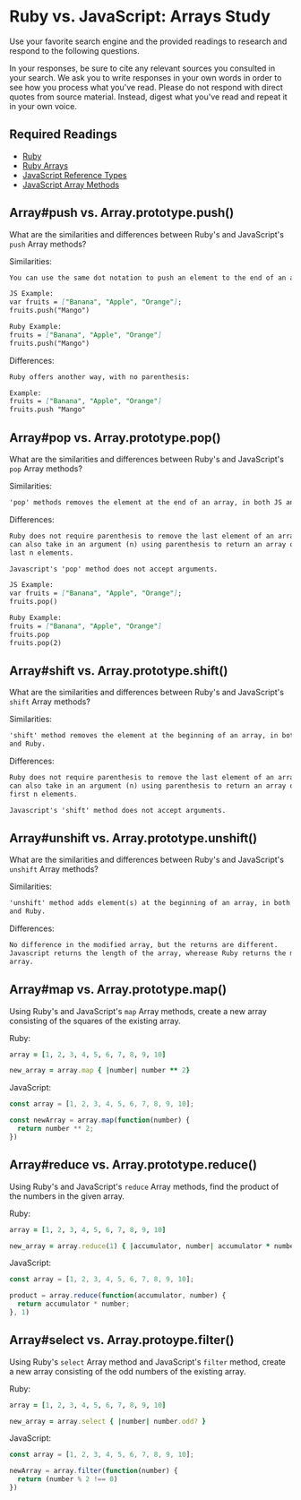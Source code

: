 # Ruby vs. JavaScript: Arrays Study

Use your favorite search engine and the provided readings to research and
respond to the following questions.

In your responses, be sure to cite any relevant sources you consulted in your
search. We ask you to write responses in your own words in order to see how you
process what you've read. Please do not respond with direct quotes from source
material. Instead, digest what you've read and repeat it in your own voice.

## Required Readings

-   [Ruby](https://github.com/ga-wdi-boston/ruby)
-   [Ruby Arrays](https://github.com/ga-wdi-boston/ruby-arrays)
-   [JavaScript Reference Types](https://github.com/ga-wdi-boston/js-reference-types)
-   [JavaScript Array Methods](https://github.com/ga-wdi-boston/js-array-methods)

## Array#push vs. Array.prototype.push()

What are the similarities and differences between Ruby's and JavaScript's `push`
Array methods?

Similarities:

```md
You can use the same dot notation to push an element to the end of an array.

JS Example:
var fruits = ["Banana", "Apple", "Orange"];
fruits.push("Mango")

Ruby Example:
fruits = ["Banana", "Apple", "Orange"]
fruits.push("Mango")
```

Differences:

```md
Ruby offers another way, with no parenthesis:

Example:
fruits = ["Banana", "Apple", "Orange"]
fruits.push "Mango"
```

## Array#pop vs. Array.prototype.pop()

What are the similarities and differences between Ruby's and JavaScript's `pop`
Array methods?

Similarities:

```md
'pop' methods removes the element at the end of an array, in both JS and Ruby.
```

Differences:

```md
Ruby does not require parenthesis to remove the last element of an array, but
can also take in an argument (n) using parenthesis to return an array of the
last n elements.

Javascript's 'pop' method does not accept arguments.

JS Example:
var fruits = ["Banana", "Apple", "Orange"];
fruits.pop()

Ruby Example:
fruits = ["Banana", "Apple", "Orange"]
fruits.pop
fruits.pop(2)
```

## Array#shift vs. Array.prototype.shift()

What are the similarities and differences between Ruby's and JavaScript's
`shift` Array methods?

Similarities:

```md
'shift' method removes the element at the beginning of an array, in both JS
and Ruby.
```

Differences:

```md
Ruby does not require parenthesis to remove the last element of an array, but
can also take in an argument (n) using parenthesis to return an array of the
first n elements.

Javascript's 'shift' method does not accept arguments.
```

## Array#unshift vs. Array.prototype.unshift()

What are the similarities and differences between Ruby's and JavaScript's
`unshift` Array methods?

Similarities:

```md
'unshift' method adds element(s) at the beginning of an array, in both JS
and Ruby.
```

Differences:

```md
No difference in the modified array, but the returns are different.
Javascript returns the length of the array, wherease Ruby returns the modified
array.

```

## Array#map vs. Array.prototype.map()

Using Ruby's and JavaScript's `map` Array methods, create a new array consisting
of the squares of the existing array.

Ruby:

```ruby
array = [1, 2, 3, 4, 5, 6, 7, 8, 9, 10]

new_array = array.map { |number| number ** 2}
```

JavaScript:

```javascript
const array = [1, 2, 3, 4, 5, 6, 7, 8, 9, 10];

const newArray = array.map(function(number) {
  return number ** 2;
})
```

## Array#reduce vs. Array.prototype.reduce()

Using Ruby's and JavaScript's `reduce` Array methods, find the product of the
numbers in the given array.

Ruby:

```ruby
array = [1, 2, 3, 4, 5, 6, 7, 8, 9, 10]

new_array = array.reduce(1) { |accumulator, number| accumulator * number }
```

JavaScript:

```javascript
const array = [1, 2, 3, 4, 5, 6, 7, 8, 9, 10];

product = array.reduce(function(accumulator, number) {
  return accumulator * number;
}, 1)
```

## Array#select vs. Array.protoype.filter()

Using Ruby's `select` Array method and JavaScript's `filter` method, create a
new array consisting of the odd numbers of the existing array.

Ruby:

```ruby
array = [1, 2, 3, 4, 5, 6, 7, 8, 9, 10]

new_array = array.select { |number| number.odd? }
```

JavaScript:

```javascript
const array = [1, 2, 3, 4, 5, 6, 7, 8, 9, 10];

newArray = array.filter(function(number) {
  return (number % 2 !== 0)
})
```

